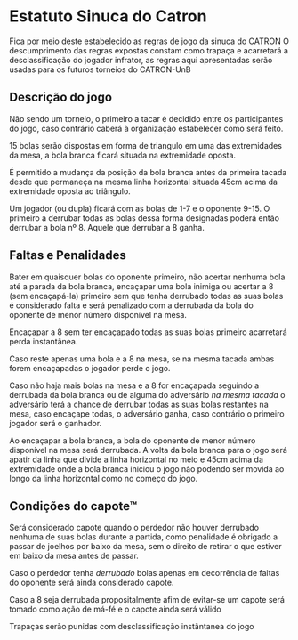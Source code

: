 # Estatuto Sinuca do Catron

Fica por meio deste estabelecido as regras de jogo da sinuca do CATRON
O descumprimento das regras expostas constam como trapaça e acarretará a desclassificação do jogador infrator, as regras aqui apresentadas serão usadas para os futuros torneios do CATRON-UnB

## Descrição do jogo

Não sendo um torneio, o primeiro a tacar é decidido entre os participantes do jogo, caso contrário caberá à organização estabelecer como será feito.

15 bolas serão dispostas em forma de triangulo em uma das extremidades da mesa, a bola branca ficará situada na extremidade oposta.

É permitido a mudança da posição da bola branca antes da primeira tacada desde que permaneça na mesma linha horizontal situada 45cm acima da extremidade oposta ao triângulo.

Um jogador (ou dupla) ficará com as bolas de 1-7 e o oponente 9-15. O primeiro a derrubar todas as bolas dessa forma designadas poderá então derrubar a bola nº 8. Aquele que derrubar a 8 ganha.

## Faltas e Penalidades

Bater em quaisquer bolas do oponente primeiro, não acertar nenhuma bola até a parada da bola branca, encaçapar uma bola inimiga ou acertar a 8 (sem encaçapá-la) primeiro sem que tenha derrubado todas as suas bolas é considerado falta e será penalizado com a derrubada da bola do oponente de menor número disponível na mesa.

Encaçapar a 8 sem ter encaçapado todas as suas bolas primeiro acarretará perda instantânea.

Caso reste apenas uma bola e a 8 na mesa, se na mesma tacada ambas forem encaçapadas o jogador perde o jogo.

Caso não haja mais bolas na mesa e a 8 for encaçapada seguindo a derrubada da bola branca ou de alguma do adversário _na mesma tacada_ o adversário terá a chance de derrubar todas as suas bolas restantes na mesa, caso encaçape todas, o adversário ganha, caso contrário o primeiro jogador será o ganhador.

Ao encaçapar a bola branca, a bola do oponente de menor número disponível na mesa será derrubada. A volta da bola branca para o jogo será apatir da linha que divide a linha horizontal no meio e 45cm acima da extremidade onde a bola branca iniciou o jogo não podendo ser movida ao longo da linha horizontal como no começo do jogo.


## Condições do capote™

Será considerado capote quando o perdedor não houver derrubado nenhuma de suas bolas durante a partida, como penalidade é obrigado a passar de joelhos por baixo da mesa, sem o direito de retirar o que estiver em baixo da mesa antes de passar.

Caso o perdedor tenha _derrubado_ bolas apenas em decorrência de faltas do oponente será ainda considerado capote.

Caso a 8 seja derrubada propositalmente afim de evitar-se um capote será tomado como ação de má-fé e o capote ainda será válido

Trapaças serão punidas com desclassificação instântanea do jogo
